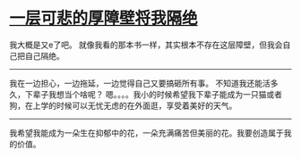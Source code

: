 # [一层可悲的厚障壁将我隔绝](https://github.com/AlexiFeng/gitblog/issues/18)

我大概是又e了吧。
就像我看的那本书一样，其实根本不存在这层障壁，但我会自己把自己隔绝。

---
我在一边担心，一边拖延，一边觉得自己又要搞砸所有事。
不知道我还能活多久，下辈子我想当个啥呢？
嗯。。。。我小的时候希望我下辈子能成为一只猫或者狗，在上学的时候可以无忧无虑的在外面逛，享受着美好的天气。

---
我希望我能成为一朵生在抑郁中的花，一朵充满痛苦但美丽的花。我要创造属于我的价值。